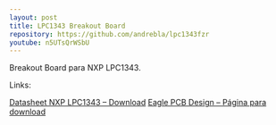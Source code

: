 ```yaml
---
layout: post
title: LPC1343 Breakout Board
repository: https://github.com/andrebla/lpc1343fzr
youtube: n5UTsQrWSbU
---
```


Breakout Board para NXP LPC1343.


Links:

[Datasheet NXP LPC1343 – Download](http://www.nxp.com/documents/data_sheet/LPC1311_13_42_43.pdf)
[Eagle PCB Design – Página para download](http://www.cadsoftusa.com/downloads/?language=en)
